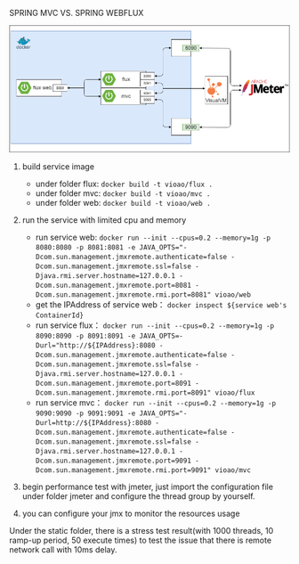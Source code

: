 SPRING MVC VS. SPRING WEBFLUX

![env](static/flux-vs-mvc.png)

1. build service image
   - under folder flux: `docker build -t vioao/flux .`
   - under folder mvc: `docker build -t vioao/mvc .`
   - under folder web: `docker build -t vioao/web .`

2. run the service with limited cpu and memory
   - run service web: `docker run --init --cpus=0.2 --memory=1g -p 8080:8080 -p 8081:8081 -e JAVA_OPTS="-Dcom.sun.management.jmxremote.authenticate=false -Dcom.sun.management.jmxremote.ssl=false -Djava.rmi.server.hostname=127.0.0.1 -Dcom.sun.management.jmxremote.port=8081 -Dcom.sun.management.jmxremote.rmi.port=8081" vioao/web`
   - get the IPAddress of service web： `docker inspect ${service web's ContainerId}`
   - run service flux： `docker run --init --cpus=0.2 --memory=1g -p 8090:8090 -p 8091:8091 -e JAVA_OPTS=-Durl="http://${IPAddress}:8080 -Dcom.sun.management.jmxremote.authenticate=false -Dcom.sun.management.jmxremote.ssl=false -Djava.rmi.server.hostname=127.0.0.1 -Dcom.sun.management.jmxremote.port=8091 -Dcom.sun.management.jmxremote.rmi.port=8091" vioao/flux`
   - run service mvc： `docker run --init --cpus=0.2 --memory=1g -p 9090:9090 -p 9091:9091 -e JAVA_OPTS="-Durl=http://${IPAddress}:8080 -Dcom.sun.management.jmxremote.authenticate=false -Dcom.sun.management.jmxremote.ssl=false -Djava.rmi.server.hostname=127.0.0.1 -Dcom.sun.management.jmxremote.port=9091 -Dcom.sun.management.jmxremote.rmi.port=9091" vioao/mvc`
   
3. begin performance test with jmeter, just import the configuration file under folder jmeter and configure the thread group by yourself.

4. you can configure your jmx to monitor the resources usage

Under the static folder, there is a stress test result(with 1000 threads, 10 ramp-up period, 50 execute times) to test the issue that there is remote network call with 10ms delay.